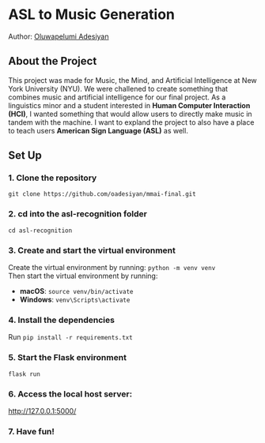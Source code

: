 # ASL to Music  Generation
Author: [Oluwapelumi Adesiyan](https://github.com/oadesiyan)

## About the Project
This project was made for Music, the Mind, and Artificial Intelligence at New York University (NYU). We were challened to create something that combines music and artificial intelligence for our final project. As a linguistics minor and a student interested in __Human Computer Interaction (HCI)__, I wanted something that would allow users to directly make music in tandem with the machine. I want to expland the project to also have a place to teach users __American Sign Language (ASL)__ as well. 

## Set Up 

### 1. Clone the repository
```git clone https://github.com/oadesiyan/mmai-final.git```

### 2. cd into the asl-recognition folder 
```cd asl-recognition```

### 3. Create and start the virtual environment
Create the virtual environment by running: `python -m venv venv` </br>
Then start the virtual environment by running:
* **macOS**: ```source venv/bin/activate```
* **Windows**: ```venv\Scripts\activate```

### 4. Install the dependencies
Run ```pip install -r requirements.txt```

### 5. Start the Flask environment
```flask run```

### 6. Access the local host server: 
http://127.0.0.1:5000/

### 7. Have fun!